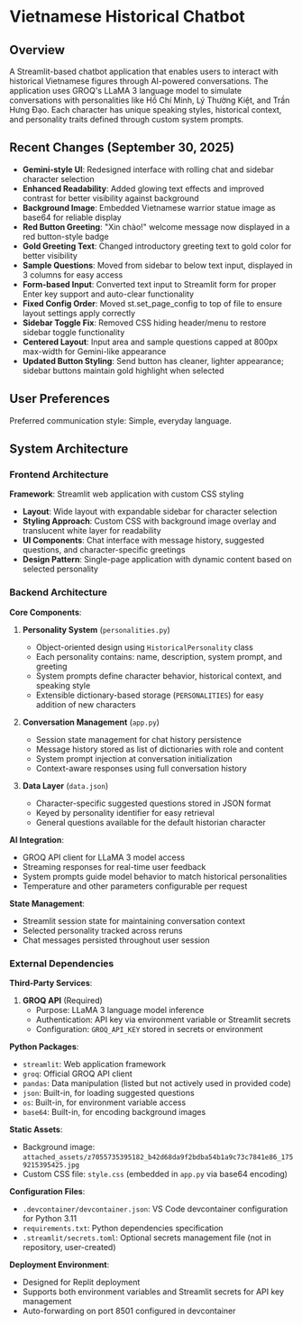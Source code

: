 # Vietnamese Historical Chatbot

## Overview

A Streamlit-based chatbot application that enables users to interact with historical Vietnamese figures through AI-powered conversations. The application uses GROQ's LLaMA 3 language model to simulate conversations with personalities like Hồ Chí Minh, Lý Thường Kiệt, and Trần Hưng Đạo. Each character has unique speaking styles, historical context, and personality traits defined through custom system prompts.

## Recent Changes (September 30, 2025)

- **Gemini-style UI**: Redesigned interface with rolling chat and sidebar character selection
- **Enhanced Readability**: Added glowing text effects and improved contrast for better visibility against background
- **Background Image**: Embedded Vietnamese warrior statue image as base64 for reliable display
- **Red Button Greeting**: "Xin chào!" welcome message now displayed in a red button-style badge
- **Gold Greeting Text**: Changed introductory greeting text to gold color for better visibility
- **Sample Questions**: Moved from sidebar to below text input, displayed in 3 columns for easy access
- **Form-based Input**: Converted text input to Streamlit form for proper Enter key support and auto-clear functionality
- **Fixed Config Order**: Moved st.set_page_config to top of file to ensure layout settings apply correctly
- **Sidebar Toggle Fix**: Removed CSS hiding header/menu to restore sidebar toggle functionality
- **Centered Layout**: Input area and sample questions capped at 800px max-width for Gemini-like appearance
- **Updated Button Styling**: Send button has cleaner, lighter appearance; sidebar buttons maintain gold highlight when selected

## User Preferences

Preferred communication style: Simple, everyday language.

## System Architecture

### Frontend Architecture

**Framework**: Streamlit web application with custom CSS styling
- **Layout**: Wide layout with expandable sidebar for character selection
- **Styling Approach**: Custom CSS with background image overlay and translucent white layer for readability
- **UI Components**: Chat interface with message history, suggested questions, and character-specific greetings
- **Design Pattern**: Single-page application with dynamic content based on selected personality

### Backend Architecture

**Core Components**:

1. **Personality System** (`personalities.py`)
   - Object-oriented design using `HistoricalPersonality` class
   - Each personality contains: name, description, system prompt, and greeting
   - System prompts define character behavior, historical context, and speaking style
   - Extensible dictionary-based storage (`PERSONALITIES`) for easy addition of new characters

2. **Conversation Management** (`app.py`)
   - Session state management for chat history persistence
   - Message history stored as list of dictionaries with role and content
   - System prompt injection at conversation initialization
   - Context-aware responses using full conversation history

3. **Data Layer** (`data.json`)
   - Character-specific suggested questions stored in JSON format
   - Keyed by personality identifier for easy retrieval
   - General questions available for the default historian character

**AI Integration**:
- GROQ API client for LLaMA 3 model access
- Streaming responses for real-time user feedback
- System prompts guide model behavior to match historical personalities
- Temperature and other parameters configurable per request

**State Management**:
- Streamlit session state for maintaining conversation context
- Selected personality tracked across reruns
- Chat messages persisted throughout user session

### External Dependencies

**Third-Party Services**:
1. **GROQ API** (Required)
   - Purpose: LLaMA 3 language model inference
   - Authentication: API key via environment variable or Streamlit secrets
   - Configuration: `GROQ_API_KEY` stored in secrets or environment

**Python Packages**:
- `streamlit`: Web application framework
- `groq`: Official GROQ API client
- `pandas`: Data manipulation (listed but not actively used in provided code)
- `json`: Built-in, for loading suggested questions
- `os`: Built-in, for environment variable access
- `base64`: Built-in, for encoding background images

**Static Assets**:
- Background image: `attached_assets/z7055735395182_b42d68da9f2bdba54b1a9c73c7841e86_1759215395425.jpg`
- Custom CSS file: `style.css` (embedded in `app.py` via base64 encoding)

**Configuration Files**:
- `.devcontainer/devcontainer.json`: VS Code devcontainer configuration for Python 3.11
- `requirements.txt`: Python dependencies specification
- `.streamlit/secrets.toml`: Optional secrets management file (not in repository, user-created)

**Deployment Environment**:
- Designed for Replit deployment
- Supports both environment variables and Streamlit secrets for API key management
- Auto-forwarding on port 8501 configured in devcontainer